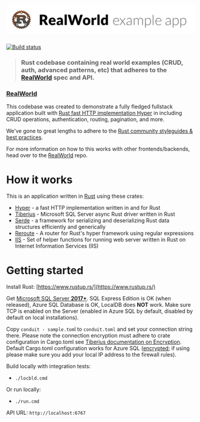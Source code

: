 # ![RealWorld Example App](logo.png)

[![Build status](https://ci.appveyor.com/api/projects/status/8s17p2vh2f4e8a2y?svg=true)](https://ci.appveyor.com/project/davidpodhola/rust-realworld-example-app)

> ### Rust codebase containing real world examples (CRUD, auth, advanced patterns, etc) that adheres to the [RealWorld](https://github.com/gothinkster/realworld-example-apps) spec and API.


### [RealWorld](https://github.com/gothinkster/realworld)


This codebase was created to demonstrate a fully fledged fullstack application built with [Rust fast HTTP implementation Hyper](https://hyper.rs/) in including CRUD operations, authentication, routing, pagination, and more.

We've gone to great lengths to adhere to the [Rust community styleguides & best practices](https://aturon.github.io/README.html).

For more information on how to this works with other frontends/backends, head over to the [RealWorld](https://github.com/gothinkster/realworld) repo.


# How it works

This is an application written in [Rust](https://www.rust-lang.org/en-US/index.html) using these crates:

- [Hyper](https://hyper.rs/) - a fast HTTP implementation written in and for Rust
- [Tiberius](https://github.com/steffengy/tiberius) - Microsoft SQL Server async Rust driver written in Rust
- [Serde](https://serde.rs/) - a framework for serializing and deserializing Rust data structures efficiently and generically
- [Reroute](https://github.com/gsquire/reroute) - A router for Rust's hyper framework using regular expressions
- [IIS](https://github.com/hsharpsoftware/rust-web-iis) - Set of helper functions for running web server written in Rust on Internet Information Services (IIS) 

# Getting started

Install Rust: [https://www.rustup.rs/](https://www.rustup.rs/)

Get [Microsoft SQL Server **2017+**](https://www.microsoft.com/en-us/sql-server/sql-server-2017). SQL Express Edition is OK (when released), Azure SQL Database is OK, LocalDB does **NOT** work. Make sure TCP is enabled on the Server (enabled in Azure SQL by default, disabled by default on local installations).

Copy `conduit - sample.tom`l to `conduit.toml` and set your connection string there. Please note the connection encryption must adhere to crate configuration in Cargo.toml see [Tiberius documentation on Encryption](https://github.com/steffengy/tiberius#encryption-tlsssl). Default Cargo.toml configuration works for Azure SQL ([encrypted](https://docs.microsoft.com/en-us/azure/sql-database/sql-database-security-overview); if using please make sure you add your local IP address to the firewall rules).

Build locally with integration tests:

- `./locbld.cmd`

Or run locally:
- `./run.cmd`

API URL: `http://localhost:6767`
